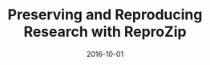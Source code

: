 ---
title: "Preserving and Reproducing Research with ReproZip"
collection: talks
type: ""
permalink: /talks/2016-reprozip-pasig
venue: "Preservation and Archiving Special Interest Group (PASIG), <a href='http://www.pasignyc.org/' target='_blank'>Fall 2016 Meeting</a>"
date: 2016-10-01
location: "New York City, NY"
notes: '[<a href="https://mfr.osf.io/render?url=https://osf.io/qbu6s/?action=download%26mode=render" target="_blank">presentation (.pdf)</a>] [<a href="https://vgc.poly.edu/~fchirigati/presentations/reprozip-pasig2016.pptx" target="_blank">presentation (.pptx)</a>]'
---